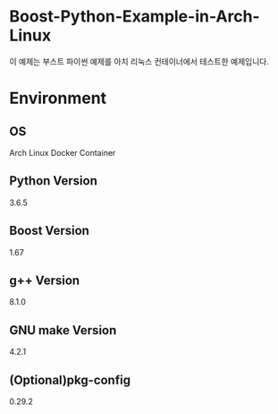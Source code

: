 # Boost-Python-Example-in-Arch-Linux
이 예제는 부스트 파이썬 예제를 아치 리눅스 컨테이너에서 테스트한 예제입니다.

# Environment
## OS    
Arch Linux Docker Container
## Python Version
3.6.5
## Boost Version
1.67
## g++ Version
8.1.0
## GNU make Version
4.2.1
## (Optional)pkg-config
0.29.2    
